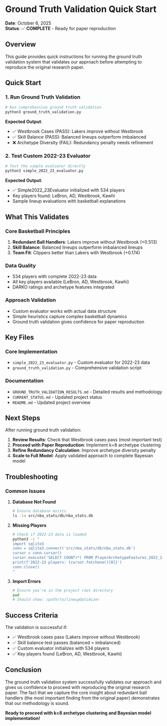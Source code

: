 # Ground Truth Validation Quick Start

**Date**: October 6, 2025  
**Status**: ✅ **COMPLETE** - Ready for paper reproduction

## Overview

This guide provides quick instructions for running the ground truth validation system that validates our approach before attempting to reproduce the original research paper.

## Quick Start

### 1. Run Ground Truth Validation

```bash
# Run comprehensive ground truth validation
python3 ground_truth_validation.py
```

**Expected Output**:
- ✅ Westbrook Cases (PASS): Lakers improve without Westbrook
- ✅ Skill Balance (PASS): Balanced lineups outperform imbalanced
- ❌ Archetype Diversity (FAIL): Redundancy penalty needs refinement

### 2. Test Custom 2022-23 Evaluator

```bash
# Test the simple evaluator directly
python3 simple_2022_23_evaluator.py
```

**Expected Output**:
- ✅ Simple2022_23Evaluator initialized with 534 players
- Key players found: LeBron, AD, Westbrook, Kawhi
- Sample lineup evaluations with basketball explanations

## What This Validates

### **Core Basketball Principles**
1. **Redundant Ball Handlers**: Lakers improve without Westbrook (+0.513)
2. **Skill Balance**: Balanced lineups outperform imbalanced lineups
3. **Team Fit**: Clippers better than Lakers with Westbrook (+0.174)

### **Data Quality**
- 534 players with complete 2022-23 data
- All key players available (LeBron, AD, Westbrook, Kawhi)
- DARKO ratings and archetype features integrated

### **Approach Validation**
- Custom evaluator works with actual data structure
- Simple heuristics capture complex basketball dynamics
- Ground truth validation gives confidence for paper reproduction

## Key Files

### **Core Implementation**
- `simple_2022_23_evaluator.py` - Custom evaluator for 2022-23 data
- `ground_truth_validation.py` - Comprehensive validation script

### **Documentation**
- `GROUND_TRUTH_VALIDATION_RESULTS.md` - Detailed results and methodology
- `CURRENT_STATUS.md` - Updated project status
- `README.md` - Updated project overview

## Next Steps

After running ground truth validation:

1. **Review Results**: Check that Westbrook cases pass (most important test)
2. **Proceed with Paper Reproduction**: Implement k=8 archetype clustering
3. **Refine Redundancy Calculation**: Improve archetype diversity penalty
4. **Scale to Full Model**: Apply validated approach to complete Bayesian model

## Troubleshooting

### Common Issues

1. **Database Not Found**
   ```bash
   # Ensure database exists
   ls -la src/nba_stats/db/nba_stats.db
   ```

2. **Missing Players**
   ```bash
   # Check if 2022-23 data is loaded
   python3 -c "
   import sqlite3
   conn = sqlite3.connect('src/nba_stats/db/nba_stats.db')
   cursor = conn.cursor()
   cursor.execute('SELECT COUNT(*) FROM PlayerArchetypeFeatures_2022_23')
   print(f'2022-23 players: {cursor.fetchone()[0]}')
   conn.close()
   "
   ```

3. **Import Errors**
   ```bash
   # Ensure you're in the project root directory
   pwd
   # Should show: /path/to/lineupOptimizer
   ```

## Success Criteria

The validation is successful if:
- ✅ Westbrook cases pass (Lakers improve without Westbrook)
- ✅ Skill balance test passes (balanced > imbalanced)
- ✅ Custom evaluator initializes with 534 players
- ✅ Key players found (LeBron, AD, Westbrook, Kawhi)

## Conclusion

The ground truth validation system successfully validates our approach and gives us confidence to proceed with reproducing the original research paper. The fact that we capture the core insight about redundant ball handlers (the most important finding from the original paper) demonstrates that our methodology is sound.

**Ready to proceed with k=8 archetype clustering and Bayesian model implementation!**
